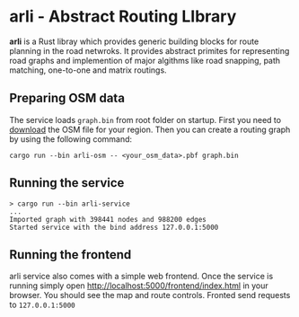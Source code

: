 # arli - Abstract Routing LIbrary

**arli** is a Rust libray which provides generic building blocks for route planning in the road netwroks. It provides abstract primites for representing road graphs and implemention of major algithms like road snapping, path matching, one-to-one and matrix routings.

## Preparing OSM data

The service loads `graph.bin` from root folder on startup. First you need to [download]((https://download.geofabrik.de/)) the OSM file for your region. 
Then you can create a routing graph by using the following command:

```
cargo run --bin arli-osm -- <your_osm_data>.pbf graph.bin
```

## Running the service  

```
> cargo run --bin arli-service 
...
Imported graph with 398441 nodes and 988200 edges
Started service with the bind address 127.0.0.1:5000
```

## Running the frontend

arli service also comes with a simple web frontend. Once the service is running  simply open [http://localhost:5000/frontend/index.html](http://localhost:5000/frontend/index.html) in your browser.
You should see the map and route controls. Fronted send requests to `127.0.0.1:5000`
